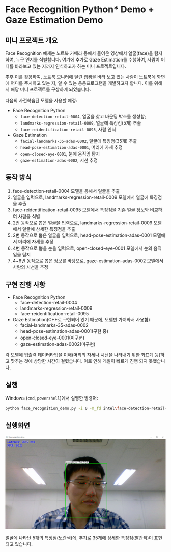# Face Recognition Python\* Demo + Gaze Estimation Demo

## 미니 프로젝트 개요

Face Recognition 예제는 노트북 카메라 등에서 들어온 영상에서 얼굴(face)을 탐지하여, 누구 인지를 식별합니다. 여기에 추가로 Gaze Estimation를 수행하여, 사람이 어디를 바라보고 있는 지까지 인식하고자 하는 미니 프로젝트입니다.

추후 이를 활용하여, 노트북 모니터에 달린 웹캠을 바라 보고 있는 사람이 노트북에 화면에 어디를 주시하고 있는 지, 알 수 있는 응용프로그램을 개발하고자 합니다. 이를 위해서 해당 미니 프로젝트를 구상하게 되었습니다.

다음의 사전학습된 모델을 사용할 예정:

* Face Recognition Python
  * `face-detection-retail-0004`, 얼굴을 찾고 바운딩 박스를 생성함;
  * `landmarks-regression-retail-0009`, 얼굴에 특징점(5개) 추출
  * `face-reidentification-retail-0095`, 사람 인식
* Gaze Estimation
  * `facial-landmarks-35-adas-0002`, 얼굴에 특징점(35개) 추출
  * `head-pose-estimation-adas-0001`, 머리에 자세 추정
  * `open-closed-eye-0001`, 눈에 움직임 탐지
  * `gaze-estimation-adas-0002`, 시선 추정

## 동작 방식

1. face-detection-retail-0004 모델을 통해서 얼굴을 추출
2. 얼굴을 입력으로, landmarks-regression-retail-0009 모델에서 얼굴에 특징점을 추출
3. face-reidentification-retail-0095 모델에서 특징점을 기존 얼굴 정보와 비교하여 사람을 식별
4. 2번 동작으로 뽑은 얼굴을 입력으로, landmarks-regression-retail-0009 모델에서 얼굴에 상세한 특징점을 추출
5. 2번 동작으로 뽑은 얼굴을 입력으로, head-pose-estimation-adas-0001 모델에서 머리에 자세를 추정
6. 4번 동작으로 뽑을 눈을 입력으로, open-closed-eye-0001 모델에서 눈의 움직임을 탐지
7. 4~6번 동작으로 뽑은 정보를 바탕으로, gaze-estimation-adas-0002 모델에서 사람의 시선을 추정

## 구현 진행 사항

* Face Recognition Python
  * face-detection-retail-0004
  * landmarks-regression-retail-0009
  * face-reidentification-retail-0095
* Gaze Estimation(C++로 구현되어 있기 때문에, 모델만 가져와서 사용함)
  * facial-landmarks-35-adas-0002
  * head-pose-estimation-adas-0001(구현 중)
  * open-closed-eye-0001(미구현)
  * gaze-estimation-adas-0002(미구현)

각 모델에 입출력 데이터타입을 이해(머리의 자세나 시선을 나타내기 위한 좌표계 등)하고 맞추는 것에 상당한 시간이 걸렸습니다. 이로 인해 개발이 빠르게 진행 되지 못했습니다.

## 실행

Windows (`cmd`, `powershell`)에서 실행한 명령어:

``` sh
python face_recognition_demo.py -i 0 -m_fd intel\face-detection-retail-0004\FP16\face-detection-retail-0004.xml -m_lm intel\landmarks-regression-retail-0009\FP16\landmarks-regression-retail-0009.xml -m_lme intel\facial-landmarks-35-adas-0002\FP16\facial-landmarks-35-adas-0002.xml -m_reid intel\face-reidentification-retail-0095\FP16\face-reidentification-retail-0095.xml --verbose -fg "face_gallery"
```

## 실행화면

![실행화면](./execution_screenshot.png)

얼굴에 나타난 5개의 특징점(노란색)에, 추가로 35개에 상세한 특징점(빨간색)이 표현되고 있습니다.
